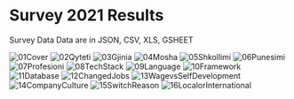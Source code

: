 # Survey 2021 Results


Survey Data
Data are in JSON, CSV, XLS, GSHEET


![01Cover](https://user-images.githubusercontent.com/871482/147591468-e51c88f2-a6d3-40dd-934f-e01d504aa739.png)
![02Qyteti](https://user-images.githubusercontent.com/871482/147591470-ff97a6e1-86b4-47cf-8bc9-dabc0a8bb07c.png)
![03Gjinia](https://user-images.githubusercontent.com/871482/147591471-a68e87db-a2ff-4b71-951a-3b5fd0f05e14.png)
![04Mosha](https://user-images.githubusercontent.com/871482/147591473-414836e9-822a-4b61-92ba-39064901fff9.png)
![05Shkollimi](https://user-images.githubusercontent.com/871482/147591475-4423d326-adbd-43c4-b5cb-ab79e24e26ee.png)
![06Punesimi](https://user-images.githubusercontent.com/871482/147591477-e0cfbfbd-4c87-43a9-b91e-833561868f60.png)
![07Profesioni](https://user-images.githubusercontent.com/871482/147591478-776e44c7-dd7f-4828-bd08-755d001bc30c.png)
![08TechStack](https://user-images.githubusercontent.com/871482/147591479-a5e740c8-2b73-40fe-88bd-d1bacd40c734.png)
![09Language](https://user-images.githubusercontent.com/871482/147591480-e235b3d0-0e6b-4261-9e11-41fe417771a4.png)
![10Framework](https://user-images.githubusercontent.com/871482/147591481-b2a5db09-827b-4f23-a6ff-92644ed0f55f.png)
![11Database](https://user-images.githubusercontent.com/871482/147591484-0f1bfe11-ad90-4b3c-a14b-a36464b21d2b.png)
![12ChangedJobs](https://user-images.githubusercontent.com/871482/147591485-85de99fa-dae7-4fca-8265-53089094faee.png)
![13WagevsSelfDevelopment](https://user-images.githubusercontent.com/871482/147591486-d1fd5fe9-41ae-4fa0-bde4-9b945ed6865e.png)
![14CompanyCulture](https://user-images.githubusercontent.com/871482/147591487-e7cb1577-bdad-4fa7-a3c8-7e943e184984.png)
![15SwitchReason](https://user-images.githubusercontent.com/871482/147591489-38b331c1-878e-4b75-a8c2-b2db67a3275d.png)
![16LocalorInternational](https://user-images.githubusercontent.com/871482/147591490-deb625a8-b932-4fe0-926c-1e1832bda97a.png)
